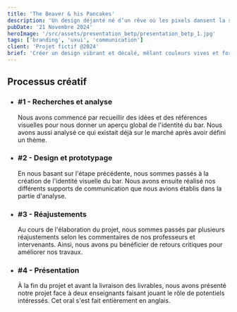 ```yaml
---
title: 'The Beaver & his Pancakes'
description: 'Un design déjanté né d’un rêve où les pixels dansent la salsa. Une explosion de couleurs et de formes qui promet une expérience visuelle aussi surprenante qu’un chat en costume de super-héros. Pour les amateurs d’inattendu !'
pubDate: '21 Novembre 2024'
heroImage: '/src/assets/presentation_betp/presentation_betp_1.jpg'
tags: ['branding', 'uxui', 'communication']
client: 'Projet fictif @2024'
brief: 'Créer un design vibrant et décalé, mêlant couleurs vives et formes ludiques pour surprendre le spectateur. S’adressant aux amateurs de créativité audacieuse, le projet vise à casser les conventions visuelles avec une identité complète incluant logos et illustrations, dans un style fun et inattendu.'
---
```


<article class="flex flex-col w-full py-7 px-10 gap-5 text-clrWhite bg-secondaryNeutral rounded-xl">
    <h2 class="font-cormorantInfant text-3xl">Processus créatif</h2>
    <ul class="grid grid-cols-4 w-full">
        <li class="flex flex-col px-5 gap-1">
            <h3 class="text-lg">#1 - Recherches et analyse</h3>
            <p>Nous avons commencé par recueillir des idées et des références visuelles pour nous donner un aperçu global de l'identité du bar. Nous avons aussi analysé ce qui existait déjà sur le marché après avoir défini un thème.</p>
        </li>
        <li class="flex flex-col px-5 gap-1">
            <h3 class="text-lg">#2 - Design et prototypage</h3>
            <p>En nous basant sur l'étape précédente, nous sommes passés à la création de l'identité visuelle du bar. Nous avons ensuite réalisé nos différents supports de communication que nous avions établis dans la partie d'analyse.</p>
        </li>
        <li class="flex flex-col px-5 gap-1">
            <h3 class="text-lg">#3 - Réajustements</h3>
            <p>Au cours de l'élaboration du projet, nous sommes passés par plusieurs réajustements selon les commentaires de nos professeurs et intervenants. Ainsi, nous avons pu bénéficier de retours critiques pour améliorer nos travaux.</p>
        </li>
        <li class="flex flex-col px-5 gap-1">
            <h3 class="text-lg">#4 - Présentation</h3>
            <p>À la fin du projet et avant la livraison des livrables, nous avons présenté notre projet face à deux enseignants faisant jouant le rôle de potentiels intéressés. Cet oral s'est fait entièrement en anglais.</p>
        </li>
    </ul>
</article>

